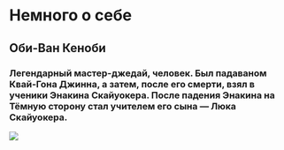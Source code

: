 # Немного о себе 
## Оби-Ван Кеноби
### Легендарный мастер-джедай, человек. Был падаваном Квай-Гона Джинна, а затем, после его смерти, взял в ученики Энакина Скайуокера. После падения Энакина на Тёмную сторону стал учителем его сына — Люка Скайуокера.

![](https://b1.filmpro.ru/c/483449.1200xp.jpg)